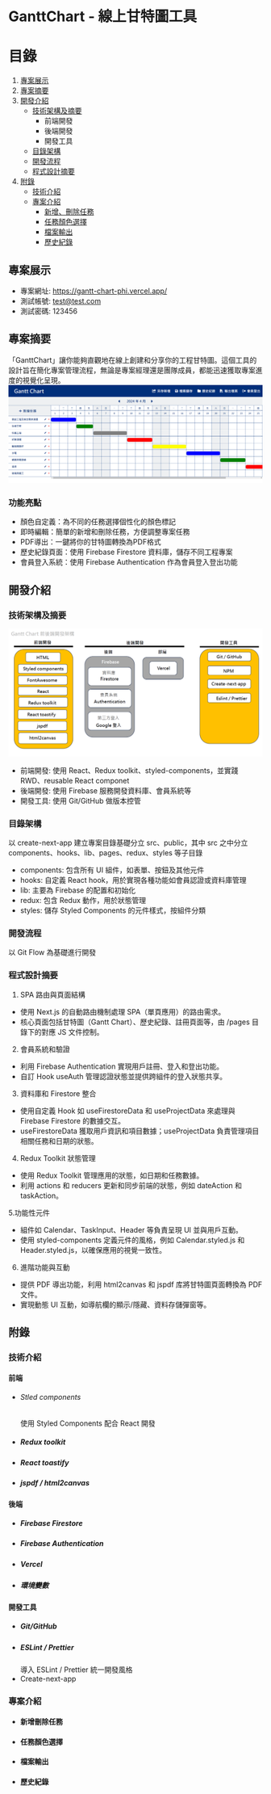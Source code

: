 # GanttChart - 線上甘特圖工具
# 目錄
1. [專案展示](#專案展示)
2. [專案摘要](#專案摘要)
3. [開發介紹](#開發介紹)
   - [技術架構及摘要](#技術架構及摘要)
      - 前端開發
      - 後端開發
      - 開發工具
   - [目錄架構](#目錄架構)
   - [開發流程](#開發流程)
   - [程式設計摘要](#程式設計摘要)
4. [附錄](#附錄)
   - [技術介紹](#技術介紹)
   - [專案介紹](#專案介紹)
     - [新增、刪除任務](#新增刪除任務)
     - [任務顏色選擇](#任務顏色選擇)
     - [檔案輸出](#檔案輸出)
     - [歷史紀錄](#歷史紀錄)
     
## 專案展示
- 專案網址: https://gantt-chart-phi.vercel.app/
- 測試帳號: test@test.com   
- 測試密碼: 123456

## 專案摘要
「GanttChart」讓你能夠直觀地在線上創建和分享你的工程甘特圖。這個工具的設計旨在簡化專案管理流程，無論是專案經理還是團隊成員，都能迅速獲取專案進度的視覺化呈現。
 ![](https://raw.githubusercontent.com/jasonlin1993/GanttChart/main/public/images/ReadMeMainPage.png)

### 功能亮點
- 顏色自定義：為不同的任務選擇個性化的顏色標記
- 即時編輯：簡單的新增和刪除任務，方便調整專案任務
- PDF導出：一鍵將你的甘特圖轉換為PDF格式
- 歷史紀錄頁面：使用 Firebase Firestore 資料庫，儲存不同工程專案
- 會員登入系統：使用 Firebase Authentication 作為會員登入登出功能

## 開發介紹
### 技術架構及摘要
![](https://raw.githubusercontent.com/jasonlin1993/GanttChart/main/public/images/developmentArchitecture.png)

- 前端開發: 使用 React、Redux toolkit、styled-components，並實踐 RWD、reusable React componet
- 後端開發: 使用 Firebase 服務開發資料庫、會員系統等
- 開發工具: 使用 Git/GitHub 做版本控管
### 目錄架構
以 create-next-app 建立專案目錄基礎分立 src、public，其中 src 之中分立 components、hooks、lib、pages、redux、styles 等子目錄
- components: 包含所有 UI 組件，如表單、按鈕及其他元件
- hooks: 自定義 React hook，用於實現各種功能如會員認證或資料庫管理
- lib: 主要為 Firebase 的配置和初始化
- redux: 包含 Redux 動作，用於狀態管理
- styles: 儲存 Styled Components 的元件樣式，按組件分類

### 開發流程
以 Git Flow 為基礎進行開發

### 程式設計摘要
1. SPA 路由與頁面結構
- 使用 Next.js 的自動路由機制處理 SPA（單頁應用）的路由需求。
- 核心頁面包括甘特圖（Gantt Chart）、歷史紀錄、註冊頁面等，由 /pages 目錄下的對應 JS 文件控制。
  
2. 會員系統和驗證
- 利用 Firebase Authentication 實現用戶註冊、登入和登出功能。
- 自訂 Hook useAuth 管理認證狀態並提供跨組件的登入狀態共享。

3. 資料庫和 Firestore 整合
- 使用自定義 Hook 如 useFirestoreData 和 useProjectData 來處理與 Firebase Firestore 的數據交互。
- useFirestoreData 獲取用戶資訊和項目數據；useProjectData 負責管理項目相關任務和日期的狀態。

4. Redux Toolkit 狀態管理
- 使用 Redux Toolkit 管理應用的狀態，如日期和任務數據。
- 利用 actions 和 reducers 更新和同步前端的狀態，例如 dateAction 和 taskAction。
  
5.功能性元件
- 組件如 Calendar、TaskInput、Header 等負責呈現 UI 並與用戶互動。
- 使用 styled-components 定義元件的風格，例如 Calendar.styled.js 和 Header.styled.js，以確保應用的視覺一致性。

6. 進階功能與互動
- 提供 PDF 導出功能，利用 html2canvas 和 jspdf 库將甘特圖頁面轉換為 PDF 文件。
- 實現動態 UI 互動，如導航欄的顯示/隱藏、資料存儲彈窗等。
## 附錄
### 技術介紹
#### 前端
- ###### Stled components
  使用 Styled Components 配合 React 開發
- ##### Redux toolkit
- ##### React toastify
- ##### jspdf / html2canvas

#### 後端
- ##### Firebase Firestore
- ##### Firebase Authentication
- ##### Vercel
- ##### 環境變數
  
#### 開發工具
- ##### Git/GitHub 
- ##### ESLint / Prettier　
  導入 ESLint / Prettier 統一開發風格
- Create-next-app
### 專案介紹
- #### 新增刪除任務
- #### 任務顏色選擇
- #### 檔案輸出
- #### 歷史紀錄
